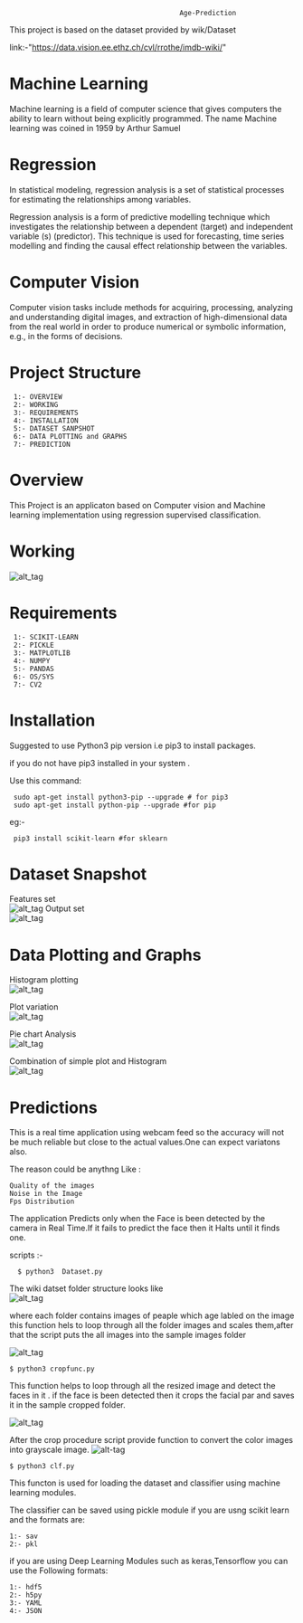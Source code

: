                                               Age-Prediction 
This project is based on the dataset provided by wik/Dataset

link:-"https://data.vision.ee.ethz.ch/cvl/rrothe/imdb-wiki/"

# Machine Learning
Machine learning is a field of computer science that gives computers the ability to learn without being explicitly programmed. The name Machine learning was coined in 1959 by Arthur Samuel

# Regression
In statistical modeling, regression analysis is a set of statistical processes for estimating the relationships among variables.

 Regression analysis is a form of predictive modelling technique which investigates the relationship between a dependent (target) and independent variable (s) (predictor). This technique is used for forecasting, time series modelling and finding the causal effect relationship between the variables.

# Computer Vision
Computer vision tasks include methods for acquiring, processing, analyzing and understanding digital images, and extraction of high-dimensional data from the real world in order to produce numerical or symbolic information, e.g., in the forms of decisions.

# Project Structure
     1:- OVERVIEW
     2:- WORKING
     3:- REQUIREMENTS
     4:- INSTALLATION
     5:- DATASET SANPSHOT
     6:- DATA PLOTTING and GRAPHS
     7:- PREDICTION

# Overview
This Project is an applicaton based on Computer vision and Machine learning implementation using regression supervised classification.
# Working
![alt_tag](https://github.com/vshantam/Age-Prediction/blob/master/Analysis/working.png)


# Requirements
     1:- SCIKIT-LEARN
     2:- PICKLE
     3:- MATPLOTLIB
     4:- NUMPY
     5:- PANDAS
     6:- OS/SYS
     7:- CV2
     
# Installation
Suggested to use Python3 pip version i.e pip3 to install packages.

if you do not have pip3 installed in your system .

Use this command:

     sudo apt-get install python3-pip --upgrade # for pip3
     sudo apt-get install python-pip --upgrade #for pip 
eg:-

     pip3 install scikit-learn #for sklearn 
     
# Dataset Snapshot
Features set                 
![alt_tag](https://github.com/vshantam/Age-Prediction/blob/master/Analysis/Screenshot%20(20).png)
Output set                   
![alt_tag](https://github.com/vshantam/Age-Prediction/blob/master/Analysis/Screenshot%20(21).png)

# Data Plotting and Graphs
Histogram plotting                                                                                                     
![alt_tag](https://github.com/vshantam/Age-Prediction/blob/master/Analysis/Figure_3.png)

Plot variation                                                                                                        
![alt_tag](https://github.com/vshantam/Age-Prediction/blob/master/Analysis/Figure_2.png)

Pie chart Analysis                                                                                                           
![alt_tag](https://github.com/vshantam/Age-Prediction/blob/master/Analysis/Figure_1.png)

Combination of simple plot and Histogram                                                                                        
![alt_tag](https://github.com/vshantam/Age-Prediction/blob/master/Analysis/Figure_4.png)

# Predictions
This is a real time application using webcam feed so the accuracy will not be much reliable but close to the actual values.One can expect variatons also.

The reason could be anythng Like :
                            
    Quality of the images
    Noise in the Image
    Fps Distribution
    
The application Predicts only when the Face is been detected by the camera in Real Time.If it fails to predict the face then it Halts until it finds one.

scripts :-

      $ python3  Dataset.py
The wiki datset folder structure looks like                     
![alt_tag](https://github.com/vshantam/Age-Prediction/blob/master/Analysis/Capture.PNG)

where each folder contains images of peaple which age labled on the image
this function hels to loop through all the folder images and scales them,after that the script puts the all images into the sample images folder                               

![alt_tag](https://github.com/vshantam/Age-Prediction/blob/master/Analysis/Capture1.PNG)


    $ python3 cropfunc.py
This function helps to loop through all the resized image and detect the faces in it . if the face is been detected then it crops the facial par and saves it in the sample cropped folder.

![alt_tag](https://github.com/vshantam/Age-Prediction/blob/master/Analysis/Capture2.PNG)

After the crop procedure script provide function to convert the color images into grayscale image.
![alt-tag](https://github.com/vshantam/Age-Prediction/blob/master/Analysis/Capture3.PNG)

    $ python3 clf.py
 This functon is used for loading the dataset and classifier using machine learning modules.
 
 The classifier can be saved using pickle module if you are usng scikit learn and the formats are:
 
    1:- sav
    2:- pkl
    
 if you are using Deep Learning Modules such as keras,Tensorflow you can use the Following formats:

    1:- hdf5
    2:- h5py
    3:- YAML
    4:- JSON

